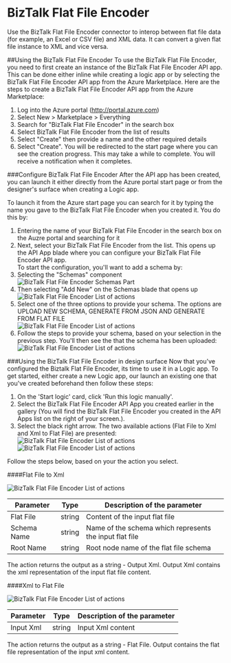 <properties 
   pageTitle="BizTalk Flat File Encoder" 
   description="BizTalk Flat File Encoder" 
   services="app-service\logic" 
   documentationCenter=".net,nodejs,java" 
   authors="rajram" 
   manager="dwrede" 
   editor=""/>

<tags
   ms.service="app-service-logic"   
   ms.devlang="multiple"
   ms.topic="article"
   ms.tgt_pltfrm="na"
   ms.workload="integration" 
   ms.date="10/29/2015"
   ms.author="rajram"/>

# BizTalk Flat File Encoder

Use the BizTalk Flat File Encoder connector to interop between flat file data (for example, an Excel or CSV file) and XML data. It can convert a given flat file instance to XML and vice versa.

##Using the BizTalk Flat File Encoder
To use the BizTalk Flat File Encoder, you need to first create an instance of the BizTalk Flat File Encoder API app. This can be done either inline while creating a logic app or by selecting the BizTalk Flat File Encoder API app from the Azure Marketplace. Here are the steps to create a BizTalk Flat File Encoder API app from the Azure Marketplace:  
1. Log into the Azure portal (http://portal.azure.com)  
2. Select New > Marketplace > Everything  
3. Search for "BizTalk Flat File Encoder" in the search box  
4. Select BizTalk Flat File Encoder from the list of results  
5. Select "Create" then provide a name and the other required details  
6. Select "Create". You will be redirected to the start page where you can see the creation progress. This may take a while to complete. You will receive a notification when it completes.  

###Configure BizTalk Flat File Encoder
After the API app has been created, you can launch it either directly from the Azure portal start page or from the designer's surface when creating a Logic app. 

To launch it from the Azure start page you can search for it by typing the name you gave to the BizTalk Flat File Encoder when you created it. You do this by:  
1. Entering the name of your BizTalk Flat File Encoder in the search box on the Auzre portal and searching for it  
2. Next, select your BizTalk Flat File Encoder from the list. This opens up the API App blade where you can configure your BizTalk Flat File Encoder API app.  
To start the configuration, you'll want to add a schema by:  
1. Selecting the "Schemas" component  
![BizTalk Flat File Encoder Schemas Part][2]  
2. Then selecting "Add New" on the Schemas blade that opens up  
![BizTalk Flat File Encoder List of actions][7]  
3. Select one of the three options to provide your schema. The options are UPLOAD NEW SCHEMA, GENERATE FROM JSON AND GENERATE FROM FLAT FILE  
![BizTalk Flat File Encoder List of actions][8]  
4. Follow the steps to provide your schema, based on your selection in the previous step. You'll then see the that the schema has been uploaded:  
![BizTalk Flat File Encoder List of actions][9]

###Using the BizTalk Flat File Encoder in design surface
Now that you've configured the Biztalk Flat File Encoder, its time to use it in a Logic app. To get started, either create a new Logic app, our launch an existing one that you've created beforehand then follow these steps:  
1. On the 'Start logic' card, click 'Run this logic manually'.  
2. Select the BizTalk Flat File Encoder API App you created earlier in the gallery (You will find the BizTalk Flat File Encoder you created in the API Apps list on the right of your screen.).  
3. Select the black right arrow. The two available actions (Flat File to Xml and Xml to Flat File) are presented:  
![BizTalk Flat File Encoder List of actions][1] ![BizTalk Flat File Encoder List of actions][4]

Follow the steps below, based on your the action you select.

####Flat File to Xml

![BizTalk Flat File Encoder List of actions][5]

Parameter|Type|Description of the parameter
---|---|---
Flat File|string|Content of the input flat file
Schema Name|string|Name of the schema which represents the input flat file
Root Name|string|Root node name of the flat file schema


The action returns the output as a string - Output Xml. Output Xml contains the xml representation of the input flat file content.

####Xml to Flat File

![BizTalk Flat File Encoder List of actions][6]

Parameter|Type|Description of the parameter
---|---|---
Input Xml|string|Input Xml content

The action returns the output as a string - Flat File. Output contains the flat file representation of the input xml content.

<!-- References -->
[1]: ./media/app-service-logic-flatfile-encoder/FlatFileEncoder.ClickToConfigure.PNG
[2]: ./media/app-service-logic-flatfile-encoder/FlatFileEncoder.SchemasPart.PNG
[3]: ./media/app-service-logic-flatfile-encoder/FlatFileEncoder.SchemaUpload.PNG
[4]: ./media/app-service-logic-flatfile-encoder/FlatFileEncoder.ListOfActions.PNG
[5]: ./media/app-service-logic-flatfile-encoder/FlatFileEncoder.FlatFileToXml.PNG
[6]: ./media/app-service-logic-flatfile-encoder/FlatFileEncoder.XmlToFlatFile.PNG
[7]: ./media/app-service-logic-flatfile-encoder/flatfileencoder.addschema.PNG 
[8]: ./media/app-service-logic-flatfile-encoder/flatfileencoder.selectschemauploadoption.PNG
[9]: ./media/app-service-logic-flatfile-encoder/flatfileencoder.shemauploaded.PNG

 


